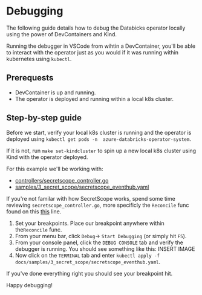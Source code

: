 # Debugging

The following guide details how to debug the Databicks operator locally using the power of DevContainers and Kind.

Running the debugger in VSCode from wihtin a DevContainer, you'll be able to interact with the operator just as you would if it was running within kubernetes using `kubectl`.

## Prerequests

* DevContainer is up and running.
* The operator is deployed and running within a local k8s cluster.

## Step-by-step guide

Before we start, verify your local k8s cluster is running and the operator is deployed using `kubectl get pods -n  azure-databricks-operator-system`.

If it is not, run `make set-kindcluster` to spin up a new local k8s cluster using Kind with the operator deployed.

For this example we'll be working with:

* [controllers/secretscope_controller.go](../controllers/secretscope_controller.go)
* [samples/3_secret_scope/secretscope_eventhub.yaml](samples/3_secret_scope/secretscope_eventhub.yaml)

If you're not familar with how SecretScope works, spend some time reviewing `secretscope_controller.go`, more specificly the `Reconcile` func found on this [this](../controllers/secretscope_controller.go#L48) line.

1. Set your breakpoints. Place our breakpoint anywhere within the`Reconcile` func.
2. From your menu bar, click `Debug`-> `Start Debugging` (or simply hit `F5`).
3. From your console panel, click the `DEBUG CONSOLE` tab and verify the debugger is running. You should see something like this: INSERT IMAGE
4. Now click on the `TERMINAL` tab and enter `kubectl apply -f docs/samples/3_secret_scope/secretscope_eventhub.yaml`.

If you've done everything right you should see your breakpoint hit.

Happy debugging!
